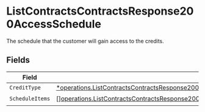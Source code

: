 # ListContractsContractsResponse200AccessSchedule

The schedule that the customer will gain access to the credits.


## Fields

| Field                                                                                                                                                                                                                       | Type                                                                                                                                                                                                                        | Required                                                                                                                                                                                                                    | Description                                                                                                                                                                                                                 |
| --------------------------------------------------------------------------------------------------------------------------------------------------------------------------------------------------------------------------- | --------------------------------------------------------------------------------------------------------------------------------------------------------------------------------------------------------------------------- | --------------------------------------------------------------------------------------------------------------------------------------------------------------------------------------------------------------------------- | --------------------------------------------------------------------------------------------------------------------------------------------------------------------------------------------------------------------------- |
| `CreditType`                                                                                                                                                                                                                | [*operations.ListContractsContractsResponse200ApplicationJSONResponseBodyDataCurrentCreditsCreditType](../../models/operations/listcontractscontractsresponse200applicationjsonresponsebodydatacurrentcreditscredittype.md) | :heavy_minus_sign:                                                                                                                                                                                                          | N/A                                                                                                                                                                                                                         |
| `ScheduleItems`                                                                                                                                                                                                             | [][operations.ListContractsContractsResponse200ApplicationJSONResponseBodyDataCurrentScheduleItems](../../models/operations/listcontractscontractsresponse200applicationjsonresponsebodydatacurrentscheduleitems.md)        | :heavy_check_mark:                                                                                                                                                                                                          | N/A                                                                                                                                                                                                                         |